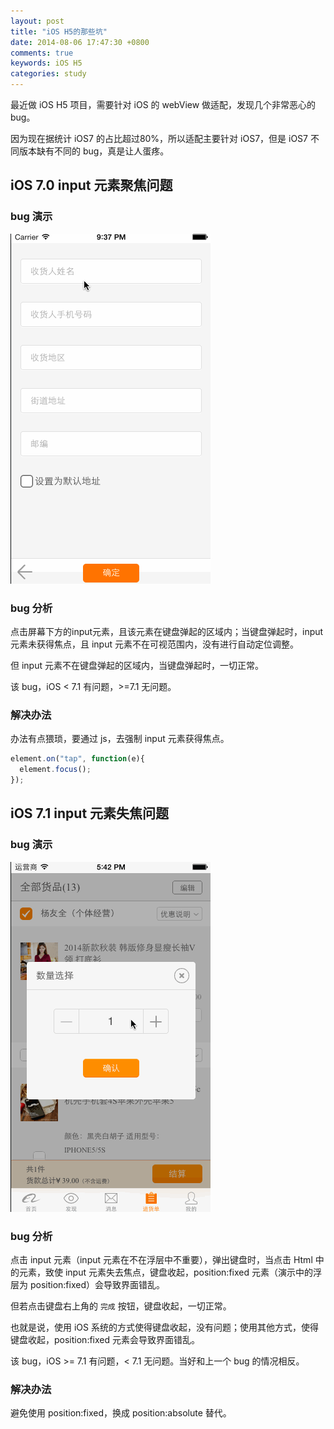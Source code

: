 ```yaml
---
layout: post
title: "iOS H5的那些坑"
date: 2014-08-06 17:47:30 +0800
comments: true
keywords: iOS H5
categories: study
---
```


最近做 iOS H5 项目，需要针对 iOS 的 webView 做适配，发现几个非常恶心的 bug。

因为现在据统计 iOS7 的占比超过80%，所以适配主要针对 iOS7，但是 iOS7 不同版本缺有不同的 bug，真是让人蛋疼。

## iOS 7.0 input 元素聚焦问题

### bug 演示
![ios7.0bug.gif](/images/2014-08-06-ios-h5-trap/ios7.0bug.gif)

### bug 分析
点击屏幕下方的input元素，且该元素在键盘弹起的区域内；当键盘弹起时，input 元素未获得焦点，且 input 元素不在可视范围内，没有进行自动定位调整。

但 input 元素不在键盘弹起的区域内，当键盘弹起时，一切正常。

该 bug，iOS < 7.1 有问题，>=7.1 无问题。

### 解决办法
办法有点猥琐，要通过 js，去强制 input 元素获得焦点。

```javascript
element.on("tap", function(e){
  element.focus();
});
```

## iOS 7.1 input 元素失焦问题

### bug 演示
![ios7.1bug.gif](/images/2014-08-06-ios-h5-trap/ios7.1bug.gif)

### bug 分析
点击 input 元素（input 元素在不在浮层中不重要），弹出键盘时，当点击 Html 中的元素，致使 input 元素失去焦点，键盘收起，position:fixed 元素（演示中的浮层为 position:fixed）会导致界面错乱。

但若点击键盘右上角的 `完成` 按钮，键盘收起，一切正常。

也就是说，使用 iOS 系统的方式使得键盘收起，没有问题；使用其他方式，使得键盘收起，position:fixed 元素会导致界面错乱。

该 bug，iOS >= 7.1 有问题，< 7.1 无问题。当好和上一个 bug 的情况相反。

### 解决办法
避免使用 position:fixed，换成 position:absolute 替代。
